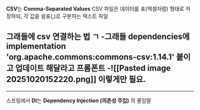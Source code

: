 **CSV**는 **Comma-Separated Values**
CSV 파일은 데이터를 표(엑셀처럼) 형태로 저장하되, 각 값을 쉼표(,)로 구분하는 텍스트 파일

그래들에 csv 연결하는 법 ㄱ
-그래들 dependencies에
implementation 'org.apache.commons:commons-csv:1.14.1' 붙이고 업데이트 해달라고 프롬폰트
-![[Pasted image 20251020152220.png]]
이렇게만 필요.
-

---
스프링에서 **DI**는 **Dependency Injection (의존성 주입)** 의 줄임말